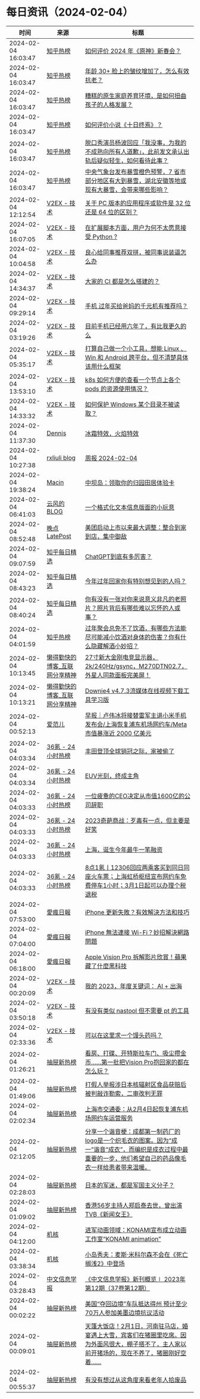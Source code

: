 ﻿# 每日资讯（2024-02-04）

|时间|来源|标题|
|---|---|---|
|2024-02-04 16:03:47|[知乎热榜](https://rss.mifaw.com/articles/5c8bb11a3c41f61efd36683e/5c919d543882afa09dff3fa3)|[如何评价 2024 年《原神》新春会？](https://www.zhihu.com/question/642558477)|
|2024-02-04 16:03:47|[知乎热榜](https://rss.mifaw.com/articles/5c8bb11a3c41f61efd36683e/5c919d543882afa09dff3fa3)|[年龄 30+ 脸上的皱纹增加了，怎么有效抗老？](https://www.zhihu.com/question/640653826)|
|2024-02-04 16:03:47|[知乎热榜](https://rss.mifaw.com/articles/5c8bb11a3c41f61efd36683e/5c919d543882afa09dff3fa3)|[糟糕的原生家庭养育环境，是如何扭曲孩子的人格发展？](https://www.zhihu.com/question/641541860)|
|2024-02-04 16:03:47|[知乎热榜](https://rss.mifaw.com/articles/5c8bb11a3c41f61efd36683e/5c919d543882afa09dff3fa3)|[如何评价小说《十日终焉》？](https://www.zhihu.com/question/614963390)|
|2024-02-04 16:03:47|[知乎热榜](https://rss.mifaw.com/articles/5c8bb11a3c41f61efd36683e/5c919d543882afa09dff3fa3)|[脱口秀演员杨波回应「我没事，为我的不成熟向所有人道歉」，此前发文承认出轨后疑似轻生，如何看待此事？](https://www.zhihu.com/question/642884971)|
|2024-02-04 16:03:47|[知乎热榜](https://rss.mifaw.com/articles/5c8bb11a3c41f61efd36683e/5c919d543882afa09dff3fa3)|[中央气象台发布暴雪橙色预警，7 省市部分地区有大到暴雪，湖北安徽等地或现有大暴雪，会带来哪些影响？](https://www.zhihu.com/question/642743170)|
|2024-02-04 12:12:54|[V2EX - 技术](https://www.v2ex.com/feed/tab/tech.xml)|[关于 PC 版本的应用程序或软件是 32 位还是 64 位的区别？](https://www.v2ex.com/t/1014218#reply9)|
|2024-02-04 16:07:05|[V2EX - 技术](https://www.v2ex.com/feed/tab/tech.xml)|[在扩展脚本方面，用户为何不太愿意接受 Python ?](https://www.v2ex.com/t/1014257#reply1)|
|2024-02-04 10:04:58|[V2EX - 技术](https://www.v2ex.com/feed/tab/tech.xml)|[良心给同事推荐双拼，被同事说装逼怎么办](https://www.v2ex.com/t/1014193#reply58)|
|2024-02-04 14:34:37|[V2EX - 技术](https://www.v2ex.com/feed/tab/tech.xml)|[大家的 CI 都是怎么搭建的？](https://www.v2ex.com/t/1014242#reply6)|
|2024-02-04 09:29:14|[V2EX - 技术](https://www.v2ex.com/feed/tab/tech.xml)|[ 手机 过年买给爸妈的千元机有推荐吗？](https://www.v2ex.com/t/1014176#reply16)|
|2024-02-04 03:19:26|[V2EX - 技术](https://www.v2ex.com/feed/tab/tech.xml)|[目前手机已经用六年了，有比我更久的么](https://www.v2ex.com/t/1014038#reply87)|
|2024-02-04 05:35:17|[V2EX - 技术](https://www.v2ex.com/feed/tab/tech.xml)|[打算自己做一个小工具，想能 Linux 、Win 和 Android 跨平台，但不清楚具体该用什么框架](https://www.v2ex.com/t/1014087#reply47)|
|2024-02-04 13:53:10|[V2EX - 技术](https://www.v2ex.com/feed/tab/tech.xml)|[k8s 如何方便的查看一个节点上各个 pods 的资源使用情况？](https://www.v2ex.com/t/1014235#reply8)|
|2024-02-04 14:33:32|[V2EX - 技术](https://www.v2ex.com/feed/tab/tech.xml)|[如何保护 Windows 某个目录不被读取？](https://www.v2ex.com/t/1014241#reply3)|
|2024-02-04 11:37:30|[Dennis](https://www.domon.cn/rss/)|[冰霜特效，火焰特效](https://www.domon.cn/bing-shuang-te-xiao-huo-yan-te-xiao/)|
|2024-02-04 10:27:38|[rxliuli blog](https://blog.rxliuli.com/atom.xml)|[周报 2024-02-04](https://blog.rxliuli.com/p/6451a5dcebcc413b9e668a3c9004d1a4/)|
|2024-02-04 19:38:24|[Macin](https://www.macin.org/atom.xml)|[中坝岛：领取你的归园田居体验卡](https://macin.org/2024/02/04/zhong-ba-dao/)|
|2024-02-04 06:41:03|[云风的 BLOG](http://blog.codingnow.com/atom.xml)|[一个格式化文本信息版面的小玩意](https://blog.codingnow.com/2024/02/textcell.html)|
|2024-02-04 08:52:48|[晚点LatePost](https://feedpress.me/wx-postlate)|[美团启动上市以来最大调整：整合到家到店，集中御敌](http://mp.weixin.qq.com/s?__biz=MzU3Mjk1OTQ0Ng%3D%3D&mid=2247512390&idx=1&sn=e5e4de87f46d96ec4bdcc10759ecf328)|
|2024-02-04 09:07:59|[知乎每日精选](https://www.zhihu.com/rss)|[ChatGPT到底有多厉害？](http://www.zhihu.com/question/582621456/answer/3354357907?utm_campaign=rss&utm_medium=rss&utm_source=rss&utm_content=title)|
|2024-02-04 08:43:23|[知乎每日精选](https://www.zhihu.com/rss)|[今年过年回家你有特别想见到的人吗？](http://www.zhihu.com/question/642364909/answer/3386896207?utm_campaign=rss&utm_medium=rss&utm_source=rss&utm_content=title)|
|2024-02-04 08:40:24|[知乎每日精选](https://www.zhihu.com/rss)|[你有没有一张对你来说意义非凡的老照片？照片背后有哪些难以忘怀的人或事？](http://www.zhihu.com/question/642350460/answer/3386793921?utm_campaign=rss&utm_medium=rss&utm_source=rss&utm_content=title)|
|2024-02-04 04:01:59|[知乎热榜](https://rss.mifaw.com/articles/5c8bb11a3c41f61efd36683e/5c919d543882afa09dff3fa3)|[过年聚会总免不了饮酒，有哪些方法能尽可能减小饮酒对身体的伤害？你有什么隐藏解酒小妙招？](https://www.zhihu.com/question/640704151)|
|2024-02-04 10:13:45|[懒得勤快的博客_互联网分享精神](https://masuit.com/rss)|[27寸新大金刚电竞显示器，2k/240Hz/gsync，M270DTN02.7，外星人同款面板完美屏！](https://masuit.com/1977)|
|2024-02-04 10:13:21|[懒得勤快的博客_互联网分享精神](https://masuit.com/rss)|[Downie4 v4.7.3流媒体在线视频下载工具学习版](https://masuit.com/1916)|
|2024-02-04 00:52:13|[爱范儿](https://www.ifanr.com/feed)|[早报｜卢伟冰将接替雷军主讲小米手机发布会/上海恢复浦东机场网约车/Meta 市值暴涨近 2000 亿美元](https://www.ifanr.com/1574944?utm_source=rss&utm_medium=rss&utm_campaign=)|
|2024-02-04 04:03:34|[36氪 - 24小时热榜](https://rss.mifaw.com/articles/5c8bb11a3c41f61efd36683e/5c91d2e23882afa09dff4901)|[丰田登顶全球销冠之际，家被偷了](https://36kr.com/p/2632070309411969)|
|2024-02-04 04:03:34|[36氪 - 24小时热榜](https://rss.mifaw.com/articles/5c8bb11a3c41f61efd36683e/5c91d2e23882afa09dff4901)|[EUV光刻，终成主角](https://36kr.com/p/2632249571868937)|
|2024-02-04 04:03:33|[36氪 - 24小时热榜](https://rss.mifaw.com/articles/5c8bb11a3c41f61efd36683e/5c91d2e23882afa09dff4901)|[一位疲惫的CEO决定从市值1600亿的公司辞职](https://36kr.com/p/2631635623874056)|
|2024-02-04 04:03:33|[36氪 - 24小时热榜](https://rss.mifaw.com/articles/5c8bb11a3c41f61efd36683e/5c91d2e23882afa09dff4901)|[2023奇葩商战：歹毒有一点，但主要是好笑](https://36kr.com/p/2632317587831938)|
|2024-02-04 04:03:33|[36氪 - 24小时热榜](https://rss.mifaw.com/articles/5c8bb11a3c41f61efd36683e/5c91d2e23882afa09dff4901)|[上海，诞生今年最牛一笔融资](https://36kr.com/p/2632236231213321)|
|2024-02-04 04:03:33|[36氪 - 24小时热榜](https://rss.mifaw.com/articles/5c8bb11a3c41f61efd36683e/5c91d2e23882afa09dff4901)|[8点1氪丨12306回应两乘客买到同日同座火车票；上海虹桥枢纽宣布网约车免费停车1小时；3月1日起可以办理个税退税](https://36kr.com/p/2633462152363141)|
|2024-02-04 07:53:00|[愛瘋日報](http://www.iphonetaiwan.org/feeds/posts/default)|[iPhone 更新失敗？有效解決方法和技巧](https://www.iphonetaiwan.org/2024/02/iphone-update-troubleshooting-guide.html)|
|2024-02-04 07:04:00|[愛瘋日報](http://www.iphonetaiwan.org/feeds/posts/default)|[iPhone 無法連接 Wi-Fi？妙招解決網路問題](https://www.iphonetaiwan.org/2024/02/iphone-wifi-connection-tips.html)|
|2024-02-04 06:18:00|[愛瘋日報](http://www.iphonetaiwan.org/feeds/posts/default)|[Apple Vision Pro 拆解影片欣賞！蘋果藏了什麼黑科技](https://www.iphonetaiwan.org/2024/02/apple-vision-pro-teardown-reveal-secrets.html)|
|2024-02-04 00:20:09|[V2EX - 技术](https://www.v2ex.com/feed/tab/tech.xml)|[我的 2023，年度关键词： AI + 出海](https://www.v2ex.com/t/1013968#reply9)|
|2024-02-04 03:50:18|[V2EX - 技术](https://www.v2ex.com/feed/tab/tech.xml)|[有没有类似 nastool 但不需要 pt 的工具](https://www.v2ex.com/t/1014050#reply1)|
|2024-02-04 02:33:36|[V2EX - 技术](https://www.v2ex.com/feed/tab/tech.xml)|[可以在这里求一个馒头药吗？](https://www.v2ex.com/t/1014015#reply16)|
|2024-02-04 01:26:21|[抽屉新热榜](http://dig.chouti.com/feed.xml)|[看房、打碟、开特斯拉车门、吸尘攒金币……第一批把Vision Pro抱回家的都在怎么玩？](https://dig.chouti.com/link/41440547)|
|2024-02-04 01:49:06|[抽屉新热榜](http://dig.chouti.com/feed.xml)|[打假人举报涉日本核辐射区食品获赔后被判敲诈勒索，二审改判无罪](https://dig.chouti.com/link/41440578)|
|2024-02-04 02:02:34|[抽屉新热榜](http://dig.chouti.com/feed.xml)|[上海市交通委：从2月4日起恢复浦东机场网约车运营服务](https://dig.chouti.com/link/41440736)|
|2024-02-04 02:12:05|[抽屉新热榜](http://dig.chouti.com/feed.xml)|[分享一个谐音梗：成都第一制药厂的logo是一个织毛衣的图案。因为“成一”谐音“成衣”，而编织是成衣过程中最重要的一步，他们希望自己的药品像毛衣一样给患者带来温暖。](https://dig.chouti.com/link/41440952)|
|2024-02-04 02:28:03|[抽屉新热榜](http://dig.chouti.com/feed.xml)|[日本的军迷，都是军国主义分子？](https://dig.chouti.com/link/41441045)|
|2024-02-04 01:09:02|[抽屉新热榜](http://dig.chouti.com/feed.xml)|[香港56岁主持人郑启泰去世，曾出演TVB《新闻女王》](https://dig.chouti.com/link/41440440)|
|2024-02-04 04:12:00|[机核](https://www.gcores.com/rss)|[进军动画领域：KONAMI宣布成立动画工作室“KONAMI animation”](https://www.gcores.com/articles/177278)|
|2024-02-04 03:38:34|[机核](https://www.gcores.com/rss)|[小岛秀夫：麦斯·米科尔森不会在《死亡搁浅2》中登场](https://www.gcores.com/articles/177277)|
|2024-02-04 03:28:43|[中文信息学报](https://feedpress.me/wx-jcip1986)|[《中文信息学报》新刊概览∣ 2023年第12期（37卷第12期）](http://mp.weixin.qq.com/s?__biz=MzI2NjY1NDE3MQ%3D%3D&mid=2247485620&idx=1&sn=90fc6f616836c2e31f0dfd5f89681173)|
|2024-02-04 00:02:22|[抽屉新热榜](http://dig.chouti.com/feed.xml)|[美国“夺回边境”车队抵达得州 预计至少70万人参加美墨边境抗议活动](https://dig.chouti.com/link/41440026)|
|2024-02-04 00:09:01|[抽屉新热榜](http://dig.chouti.com/feed.xml)|[天篷大饭店！2月1日，河南驻马店，婚宴遇上大雪，宾客们在猪圈里吃席。因为外面风很大，棚子搭不了，主人家以前开猪场的，现在不养了，猪圈刚好空着……](https://dig.chouti.com/link/41440107)|
|2024-02-04 00:55:37|[抽屉新热榜](http://dig.chouti.com/feed.xml)|[有没有想过从这角度来看老年人拾废品](https://dig.chouti.com/link/41440234)|
